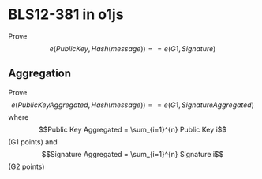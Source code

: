 # BLS12-381 in o1js

Prove $$e(Public Key, Hash(message)) == e(G1, Signature)$$

## Aggregation

Prove $$e(Public Key Aggregated, Hash(message)) == e(G1, Signature Aggregated)$$ where $$Public Key Aggregated = \sum_{i=1}^{n} Public Key i$$ (G1 points) and $$Signature Aggregated = \sum_{i=1}^{n} Signature i$$ (G2 points)
